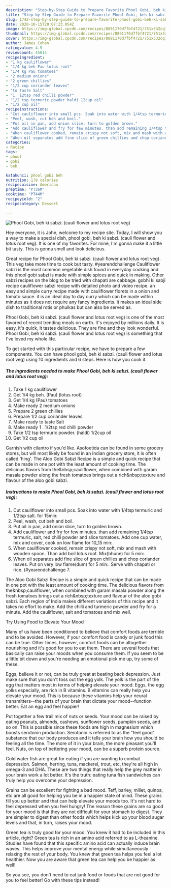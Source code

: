 ```yaml
---
description: "Step-by-Step Guide to Prepare Favorite Phool Gobi, beh ki sabzi. (cauli flower and lotus root veg)"
title: "Step-by-Step Guide to Prepare Favorite Phool Gobi, beh ki sabzi. (cauli flower and lotus root veg)"
slug: 1742-step-by-step-guide-to-prepare-favorite-phool-gobi-beh-ki-sabzi-cauli-flower-and-lotus-root-veg
date: 2020-10-15T20:07:23.054Z
image: https://img-global.cpcdn.com/recipes/8891170d7fbf4721/751x532cq70/phool-gobi-beh-ki-sabzi-cauli-flower-and-lotus-root-veg-recipe-main-photo.jpg
thumbnail: https://img-global.cpcdn.com/recipes/8891170d7fbf4721/751x532cq70/phool-gobi-beh-ki-sabzi-cauli-flower-and-lotus-root-veg-recipe-main-photo.jpg
cover: https://img-global.cpcdn.com/recipes/8891170d7fbf4721/751x532cq70/phool-gobi-beh-ki-sabzi-cauli-flower-and-lotus-root-veg-recipe-main-photo.jpg
author: James Cohen
ratingvalue: 4.5
reviewcount: 45014
recipeingredient:
- "1 kg cauliflower"
- "1/4 kg beh Pau lotus root"
- "1/4 kg Pau tomatoes"
- "2 medium onions"
- "2 green chillies"
- "1/2 cup coriander leaves"
- "to taste Salt"
- "1  12tsp red chilli powder"
- "1/2 tsp termuric powder haldi 12cup oil"
- "1/2 cup oil"
recipeinstructions:
- "Cut cauliflower into small pcs. Soak into water with 1/4tsp termuric and 1/2tsp salt. for 15min:"
- "Peel, wash, cut beh and boil."
- "Put oil in pan, add onion slice, turn to golden brown."
- "Add cauliflower and fry for few minutes. than add remaining 1/4tsp termuric, salt, red chilli powder and slice tomatoes. Add one cup water, mix and cover, cook on low flame for 10_15 min:."
- "When cauliflower cooked, remain crispy not soft, mix and mash with wooden spoon. Than add boil lotus root. Mix(bhune) for 5 min:."
- "When oil separates add fine slice of green chillies and chop coriander leaves. Put on very low flame(dum) for 5 min:. Serve with chapati or rice. (#yearendchallenge 7."
categories:
- Recipe
tags:
- phool
- gobi
- beh

katakunci: phool gobi beh 
nutrition: 179 calories
recipecuisine: American
preptime: "PT36M"
cooktime: "PT44M"
recipeyield: "2"
recipecategory: Dessert

---
```



![Phool Gobi, beh ki sabzi. (cauli flower and lotus root veg)](https://img-global.cpcdn.com/recipes/8891170d7fbf4721/751x532cq70/phool-gobi-beh-ki-sabzi-cauli-flower-and-lotus-root-veg-recipe-main-photo.jpg)

Hey everyone, it is John, welcome to my recipe site. Today, I will show you a way to make a special dish, phool gobi, beh ki sabzi. (cauli flower and lotus root veg). It is one of my favorites. For mine, I'm gonna make it a little bit tasty. This is gonna smell and look delicious.

Great recipe for Phool Gobi, beh ki sabzi. (cauli flower and lotus root veg). This veg take more time to cook but tasty. #yearendchallenge Cauliflower sabzi is the most common vegetable dish found in everyday cooking and this phool gobi sabzi is made with simple spices and quick in making. Other sabzi recipes on the blog to be tried with chapati are cabbage. gobhi ki sabji recipe cauliflower sabzi recipe with detailed photo and video recipe. an easy and simple curry recipe made with cauliflower florets in a onion and tomato sauce. it is an ideal day to day curry which can be made within minutes as it does not require any fancy ingredients. it makes an ideal side dish to traditional rotis or phulkas but can also be served as.

Phool Gobi, beh ki sabzi. (cauli flower and lotus root veg) is one of the most favored of recent trending meals on earth. It's enjoyed by millions daily. It is easy, it's quick, it tastes delicious. They are fine and they look wonderful. Phool Gobi, beh ki sabzi. (cauli flower and lotus root veg) is something that I've loved my whole life.


To get started with this particular recipe, we have to prepare a few components. You can have phool gobi, beh ki sabzi. (cauli flower and lotus root veg) using 10 ingredients and 6 steps. Here is how you cook it.

<!--inarticleads1-->

##### The ingredients needed to make Phool Gobi, beh ki sabzi. (cauli flower and lotus root veg):

1. Take 1 kg cauliflower
1. Get 1/4 kg beh. (Pau) (lotus root)
1. Get 1/4 kg (Pau) tomatoes
1. Make ready 2 medium onions
1. Prepare 2 green chillies
1. Prepare 1/2 cup coriander leaves
1. Make ready to taste Salt
1. Make ready 1 . 1/2tsp red chilli powder
1. Take 1/2 tsp termuric powder. (haldi) 1/2cup oil
1. Get 1/2 cup oil


Garnish with cilantro if you&#39;d like. Asofoetida can be found in some grocery stores, but will most likely be found in an Indian grocery store, it is often called &#39;hing&#39;. The Aloo Gobi Sabzi Recipe is a simple and quick recipe that can be made in one pot with the least amount of cooking time. The delicious flavors from the&amp;nbsp;cauliflower, when combined with garam masala powder along the fresh tomatoes brings out a rich&amp;nbsp;texture and flavour of the aloo gobi sabzi. 

<!--inarticleads2-->

##### Instructions to make Phool Gobi, beh ki sabzi. (cauli flower and lotus root veg):

1. Cut cauliflower into small pcs. Soak into water with 1/4tsp termuric and 1/2tsp salt. for 15min:
1. Peel, wash, cut beh and boil.
1. Put oil in pan, add onion slice, turn to golden brown.
1. Add cauliflower and fry for few minutes. than add remaining 1/4tsp termuric, salt, red chilli powder and slice tomatoes. Add one cup water, mix and cover, cook on low flame for 10_15 min:.
1. When cauliflower cooked, remain crispy not soft, mix and mash with wooden spoon. Than add boil lotus root. Mix(bhune) for 5 min:.
1. When oil separates add fine slice of green chillies and chop coriander leaves. Put on very low flame(dum) for 5 min:. Serve with chapati or rice. (#yearendchallenge 7.


The Aloo Gobi Sabzi Recipe is a simple and quick recipe that can be made in one pot with the least amount of cooking time. The delicious flavors from the&amp;nbsp;cauliflower, when combined with garam masala powder along the fresh tomatoes brings out a rich&amp;nbsp;texture and flavour of the aloo gobi sabzi. Each region of India makes different variations of this recipe and it takes no effort to make. Add the chilli and turmeric powder and fry for a minute. Add the cauliflower, salt and tomatoes and mix well. 

Try Using Food to Elevate Your Mood


Many of us have been conditioned to believe that comfort foods are terrible and to be avoided. However, if your comfort food is candy or junk food this can be true. Other times, however, comfort foods can be altogether nourishing and it's good for you to eat them. There are several foods that basically can raise your moods when you consume them. If you seem to be a little bit down and you're needing an emotional pick me up, try some of these.

Eggs, believe it or not, can be truly great at beating back depression. Just make sure that you don't toss out the egg yolk. The yolk is the part of the egg that matters most in terms of helping elevate your mood. Eggs, the egg yolks especially, are rich in B vitamins. B vitamins can really help you elevate your mood. This is because these vitamins help your neural transmitters--the parts of your brain that dictate your mood--function better. Eat an egg and feel happier!

Put together a few trail mix of nuts or seeds. Your mood can be raised by eating peanuts, almonds, cashews, sunflower seeds, pumpkin seeds, and so on. This is possible since these foods are high in magnesium which boosts serotonin production. Serotonin is referred to as the "feel good" substance that our body produces and it tells your brain how you should be feeling all the time. The more of it in your brain, the more pleasant you'll feel. Nuts, on top of bettering your mood, can be a superb protein source.

Cold water fish are great for eating if you are wanting to combat depression. Salmon, herring, tuna, mackerel, trout, etc, they're all high in omega-3 and DHA. These are two things that really help the grey matter in your brain work a lot better. It's the truth: eating tuna fish sandwiches can truly help you overcome your depression. 

Grains can be excellent for fighting a bad mood. Teff, barley, millet, quinoa, etc are all good for helping you be in a happier state of mind. These grains fill you up better and that can help elevate your moods too. It's not hard to feel depressed when you feel hungry! The reason these grains are so good for your mood is that they are not difficult for your stomach to digest. They are simpler to digest than other foods which helps kick up your blood sugar levels and that, in turn, raises your mood.

Green tea is truly good for your mood. You knew it had to be included in this article, right? Green tea is rich in an amino acid referred to as L-theanine. Studies have found that this specific amino acid can actually induce brain waves. This helps improve your mental energy while simultaneously relaxing the rest of your body. You knew that green tea helps you feel a lot healthier. Now you are aware that green tea can help you be happier as well!

So you see, you don't need to eat junk food or foods that are not good for you to feel better! Go  with  these tips  instead!

